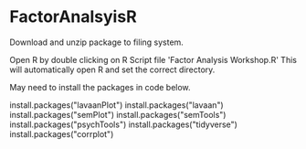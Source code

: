 # FactorAnalsyisR
Download and unzip package to filing system. 

Open R by double clicking on R Script file 'Factor Analysis Workshop.R' This will automatically open R and set the correct directory.

May need to install the packages in code below.  


install.packages("lavaanPlot")
install.packages("lavaan")
install.packages("semPlot")
install.packages("semTools")
install.packages("psychTools")
install.packages("tidyverse")
install.packages("corrplot")
